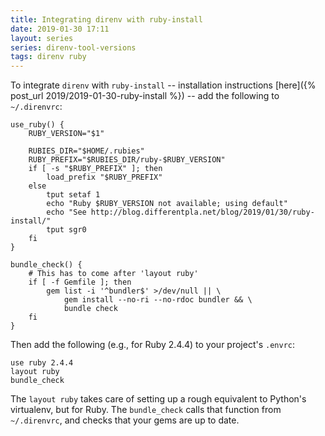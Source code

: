 ```yaml
---
title: Integrating direnv with ruby-install
date: 2019-01-30 17:11
layout: series
series: direnv-tool-versions
tags: direnv ruby
---
```


To integrate `direnv` with `ruby-install` -- installation instructions [here]({% post_url 2019/2019-01-30-ruby-install %}) -- add the following to `~/.direnvrc`:

```
use_ruby() {
    RUBY_VERSION="$1"

    RUBIES_DIR="$HOME/.rubies"
    RUBY_PREFIX="$RUBIES_DIR/ruby-$RUBY_VERSION"
    if [ -s "$RUBY_PREFIX" ]; then
        load_prefix "$RUBY_PREFIX"
    else
        tput setaf 1
        echo "Ruby $RUBY_VERSION not available; using default"
        echo "See http://blog.differentpla.net/blog/2019/01/30/ruby-install/"
        tput sgr0
    fi
}

bundle_check() {
    # This has to come after 'layout ruby'
    if [ -f Gemfile ]; then
        gem list -i '^bundler$' >/dev/null || \
            gem install --no-ri --no-rdoc bundler && \
            bundle check
    fi
}
```

Then add the following (e.g., for Ruby 2.4.4) to your project's `.envrc`:

```
use ruby 2.4.4
layout ruby
bundle_check
```

The `layout ruby` takes care of setting up a rough equivalent to Python's virtualenv, but for Ruby. The `bundle_check` calls that function from `~/.direnvrc`, and checks that your gems are up to date.
